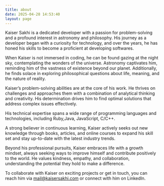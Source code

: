 ```yaml
---
title: about
date: 2025-04-28 14:53:40
layout: page
---
```


Kaiser Sakhi is a dedicated developer with a passion for problem-solving and a profound interest in astronomy and philosophy. His journey as a developer began with a curiosity for technology, and over the years, he has honed his skills to become a proficient at developing softwares.

When Kaiser is not immersed in coding, he can be found gazing at the night sky, contemplating the wonders of the universe. Astronomy captivates him, reminding him of the vastness of existence beyond our planet. Additionally, he finds solace in exploring philosophical questions about life, meaning, and the nature of reality.

Kaiser’s problem-solving abilities are at the core of his work. He thrives on challenges and approaches them with a combination of analytical thinking and creativity. His determination drives him to find optimal solutions that address complex issues effectively.

His technical expertise spans a wide range of programming languages and technologies, including Ruby,Java, JavaScript, C/C++.

A strong believer in continuous learning, Kaiser actively seeks out new knowledge through books, articles, and online courses to expand his skill set and stay up-to-date with the latest industry trends.

Beyond his professional pursuits, Kaiser embraces life with a growth mindset, always seeking ways to improve himself and contribute positively to the world. He values kindness, empathy, and collaboration, understanding the potential they hold to make a difference.

To collaborate with Kaiser on exciting projects or get in touch, you can reach him via mail@kaisersakhi.com or connect with him on LinkedIn.
